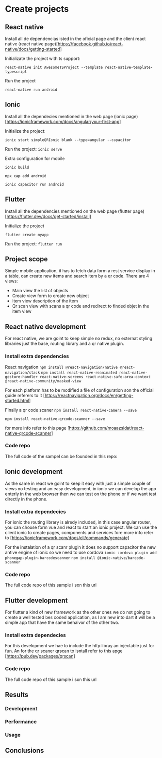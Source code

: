 # Create projects
## React native 
Install all de dependencias isted in the oficial page and the client react native (react native page)[https://facebook.github.io/react-native/docs/getting-started]

Initializate the project with ts support:

`react-native init AwesomeTSProject --template react-native-template-typescript`


Run the project 

`react-native run android`

## Ionic

Install all the dependecies mentioned in the web page (ionic page)[https://ionicframework.com/docs/angular/your-first-app]

Initialize the project:

`ionic start simpleQRIonic blank --type=angular --capacitor`

Run the project: 
`ionic serve`

Extra configuration for mobile

`ionic build`

`npx cap add android`

`ionic capacitor run android`


## Flutter

Install all the dependencies mentioned on the web page (flutter page)[https://flutter.dev/docs/get-started/install]

Initialize the project

`flutter create myapp`

Run the project:
`flutter run`


## Project scope
Simple mobile application, it has to fetch data form a rest service display in a table, can create new items and search item by a qr code.
There are 4 views:

* Main view the list of objects
* Create view form to create new object
* Item view description of the item
* Qr scan view with scans a qr code and redirect to finded objet in the item view

## React native development
For react native, we are goint to keep simple no redux, no externat styling libraries just the base, routing library and a qr native plugin.

### Install extra dependencies

React navigation
`npm install @react-navigation/native @react-navigation/stack`
`npm install react-native-reanimated react-native-gesture-handler react-native-screens react-native-safe-area-context @react-native-community/masked-view`

For each platform has to be modified a file of configuration son the official guide referers to it [https://reactnavigation.org/docs/en/getting-started.html]

Finally a qr code scaner 
`npm install react-native-camera --save`

`npm install react-native-qrcode-scanner --save`

for more info refer to this page [https://github.com/moaazsidat/react-native-qrcode-scanner]

### Code repo
The full code of the sampel can be founded in this repo: 

## Ionic development

As the same in react we goint to keep it easy with just a simple couple of views no testing and an easy development, in ionic we can develop the app enterly in the web browser then we can test on the phone or if we want test directly in the phone.

### Install extra dependecies

For ionic the routing library is alredy included, in this case angular router, you can choose form vue and react to start an ionic project. We can use the client ionic to create pages, components and services fore more info refer to [https://ionicframework.com/docs/cli/commands/generate]

For the instalation of a qr scanr plugin it does no support capacitor the new antive engine of ionic so we need to use cordova
`ionic cordova plugin add phonegap-plugin-barcodescanner`
`npm install @ionic-native/barcode-scanner`

### Code repo

The full code repo of this sample i son this url


## Flutter development

For flutter a kind of new framework as the other ones we do not going to create a well tested bes coded application, as I am new into dart it will be a simple app
that have the same behaivor of the other two.

### Install extra dependecies
For this development we hae to include the http libray an injectable just for fun.
An for the qr scaner qrscan to isntall refer to this apge [https://pub.dev/packages/qrscan]

### Code repo
The full code repo of this sample i son this url


## Results

### Development


### Performance


### Usage


## Conclusions
